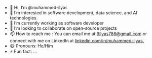 - 👋 Hi, I’m @muhammed-ilyas
- 👀 I’m interested in software development, data science, and AI technologies.
- 🌱 I’m currently working as software developer
- 💞️ I’m looking to collaborate on open-source projects
- 📫 How to reach me : You can email me at 9ilyas786@gmail.com or connect with me on LinkedIn at [linkedin.com/in/muhammed-ilyas.](https://www.linkedin.com/in/muhammed-ilyas-shaik-451313105/)
- 😄 Pronouns: He/Him
- ⚡ Fun fact: ...

<!---
muhammed-ilyas/muhammed-ilyas is a ✨ special ✨ repository because its `README.md` (this file) appears on your GitHub profile.
You can click the Preview link to take a look at your changes.
--->

